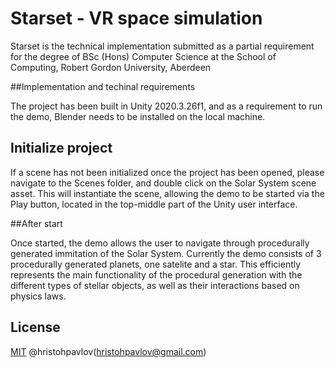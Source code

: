 # Starset - VR space simulation



Starset is the technical implementation submitted as a partial requirement for the degree of BSc (Hons) Computer Science at the School of Computing, Robert Gordon University, Aberdeen

##Implementation and techinal requirements

The project has been built in Unity 2020.3.26f1, and as a requirement to run the demo, Blender needs to be installed on the local machine.

## Initialize project

If a scene has not been initialized once the project has been opened, please navigate to the Scenes folder, and double click on the Solar System scene asset. This will instantiate the scene, allowing the demo to be started via the Play button, located in the top-middle part of the Unity user interface.

##After start

Once started, the demo allows the user to navigate through procedurally generated immitation of the Solar System. Currently the demo consists of 3 procedurally generated planets, one satelite and a star. This efficiently represents the main functionality of the procedural generation with the different types of stellar objects, as well as their interactions based on physics laws. 


## License
[MIT](https://choosealicense.com/licenses/mit/)
@hristohpavlov(hristohpavlov@gmail.com)
